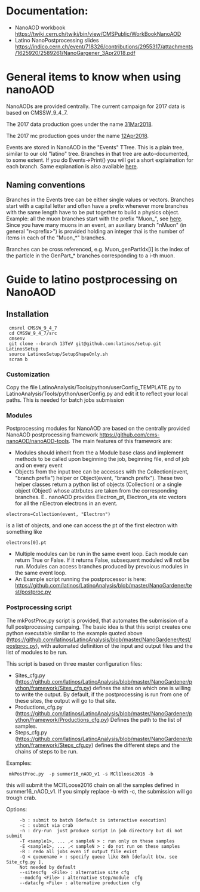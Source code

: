 # Documentation:

   * NanoAOD workbook https://twiki.cern.ch/twiki/bin/view/CMSPublic/WorkBookNanoAOD
   * Latino NanoPostprocessing slides https://indico.cern.ch/event/718326/contributions/2955317/attachments/1625920/2589261/NanoGargener_3Apr2018.pdf
   
# General items to know when using nanoAOD

NanoAODs are provided centrally. The current campaign for 2017 data is based on CMSSW_9_4_7.

The 2017 data production goes under the name [31Mar2018](https://cmsweb.cern.ch/das/request?view=list&limit=50&instance=prod%2Fglobal&input=%2F*%2F*31Mar2018*%2FNANOAOD).

The 2017 mc production goes under the name [12Apr2018](https://cmsweb.cern.ch/das/request?view=list&limit=50&instance=prod%2Fglobal&input=%2F*%2F*12Apr2018*%2FNANOAODSIM).

Events are stored in NanoAOD in the "Events" TTree. This is a plain tree, similar to our old "latino" tree. Branches in that tree are auto-documented, to some extent. If you do Events->Print() you will get a short explaination for each branch. Same explanation is also available [here](https://cms-nanoaod-integration.web.cern.ch/integration/master/mc94X_doc.html).

## Naming conventions
Branches in the Events tree can be either single values or vectors. Branches start with a capital letter and often have a prefix whenever more branches with the same length have to be put together to build a physics object. Example: all the muon branches start with the prefix "Muon_", see [here](https://cms-nanoaod-integration.web.cern.ch/integration/master/mc94X_doc.html#Muon). Since you have many muons in an event, an auxiliary branch "nMuon" (in general "n\<prefix\>") is provided holding an integer thai is the number of items in each of the "Muon_*" branches.
  
Branches can be cross referenced, e.g.  Muon_genPartIdx[i] is the index of the particle in the GenPart_* branches corresponding to a i-th muon.



# Guide to latino postprocessing on NanoAOD

## Installation

     cmsrel CMSSW_9_4_7
     cd CMSSW_9_4_7/src
     cmsenv
     git clone --branch 13TeV git@github.com:latinos/setup.git LatinosSetup
     source LatinosSetup/SetupShapeOnly.sh
     scram b

### Customization
Copy the file LatinoAnalysis/Tools/python/userConfig_TEMPLATE.py to LatinoAnalysis/Tools/python/userConfig.py and edit it to reflect your local paths. This is needed for batch jobs submission

### Modules
Postprocessing modules for NanoAOD are based on the centrally provided NanoAOD postprocessing framework https://github.com/cms-nanoAOD/nanoAOD-tools. The main features of this framework are:
   * Modules should inherit from the a Module base class and implement methods to be called upon beginning the job, beginning file, end of job and on every event
   * Objects from the input tree can be accesses with the Collection(event, "branch prefix") helper or Object(event, "branch prefix"). These two helper classes return a python list of objects (Collection) or a single object (Object) whose attrbutes are taken from the corresponding branches. E.. nanoAOD provides Electron_pt, Electron_eta etc vectors for all the nElectron electrons in an event. 

    electrons=Collection(event, "Electron")
    
is a list of objects, and one can access the pt of the first electron with something like
    
    electrons[0].pt
    
   * Multiple modules can be run in the same event loop. Each module can return True or False. If it returns False, subsequent moduled will not be run. Modules can access branches produced by prevoious modules in the same event loop.
   * An Example script running the postprocessor is here: https://github.com/latinos/LatinoAnalysis/blob/master/NanoGardener/test/postproc.py
    

### Postprocessing script
The mkPostProc.py script is provided, that automates the submission of a full postprocessing campaing. The basic idea is that this script creates one python executable similar to the example quoted above (https://github.com/latinos/LatinoAnalysis/blob/master/NanoGardener/test/postproc.py), with automated definition of the input and output files and the list of modules to be run.

This script is based on three master configuration files:

   * Sites_cfg.py (https://github.com/latinos/LatinoAnalysis/blob/master/NanoGardener/python/framework/Sites_cfg.py) defines the sites on which one is willing to write the output. By default, if the postprocessing is run from one of these sites, the output will go to that site.
   * Productions_cfg.py (https://github.com/latinos/LatinoAnalysis/blob/master/NanoGardener/python/framework/Productions_cfg.py) Defines the path to the list of samples.
   * Steps_cfg.py (https://github.com/latinos/LatinoAnalysis/blob/master/NanoGardener/python/framework/Steps_cfg.py) defines the different steps and the chains of steps to be run.
   
 Examples:
 
     mkPostProc.py  -p summer16_nAOD_v1 -s MCl1loose2016 -b 
 
 this will submit the MCl1Loose2016 chain on all the samples defined in summer16_nAOD_v1.
 If you simply replace -b with -c, the submission will go trough crab.    
 
 Options:
     
         -b : submit to batch [default is interactive execution] 
         -c : submit via crab  
         -n : dry-run  just produce script in job directory but di not submit  
         -T <sample1>, ... ,< sampleN > : run only on these samples 
         -E <sample1>, ... ,< sampleN > : do not run on these samples 
         -R : redo all jobs even if output file exist 
         -Q < queuename > : specify queue like 8nh [default btw, see  Site_cfg.py ],   
         Not needed by default 
         --sitescfg  <File> : alternative site cfg
         --modcfg <File> : alternative step/module  cfg
         --datacfg <File> : alternative production cfg
